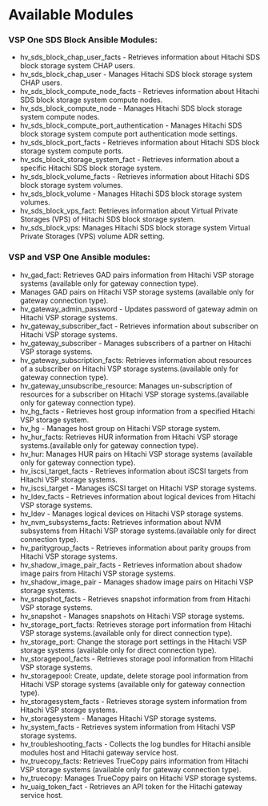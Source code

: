 # Available Modules

### VSP One SDS Block Ansible Modules:
- hv_sds_block_chap_user_facts - Retrieves information about Hitachi SDS block storage system CHAP users.
- hv_sds_block_chap_user - Manages Hitachi SDS block storage system CHAP users.
- hv_sds_block_compute_node_facts - Retrieves information about Hitachi SDS block storage system compute nodes.
- hv_sds_block_compute_node - Manages Hitachi SDS block storage system compute nodes.
- hv_sds_block_compute_port_authentication - Manages Hitachi SDS block storage system compute port authentication mode settings.
- hv_sds_block_port_facts - Retrieves information about Hitachi SDS block storage system compute ports.
- hv_sds_block_storage_system_fact - Retrieves information about a specific Hitachi SDS block storage system.
- hv_sds_block_volume_facts - Retrieves information about Hitachi SDS block storage system volumes.
- hv_sds_block_volume - Manages Hitachi SDS block storage system volumes.
- hv_sds_block_vps_fact: Retrieves information about Virtual Private Storages (VPS) of Hitachi SDS block storage system.
- hv_sds_block_vps: Manages Hitachi SDS block storage system Virtual Private Storages (VPS) volume ADR setting.

### VSP and VSP One Ansible modules:
- hv_gad_fact: Retrieves GAD pairs information from Hitachi VSP storage systems (available only for gateway connection type).
- Manages GAD pairs on Hitachi VSP storage systems (available only for gateway connection type).
- hv_gateway_admin_password - Updates password of gateway admin on Hitachi VSP storage systems.
- hv_gateway_subscriber_fact - Retrieves information about subscriber on Hitachi VSP storage systems.
- hv_gateway_subscriber - Manages subscribers of a partner on Hitachi VSP storage systems.
- hv_gateway_subscription_facts: Retrieves information about resources of a subscriber on Hitachi VSP storage systems.(available only for gateway connection type).
- hv_gateway_unsubscribe_resource: Manages un-subscription of resources for a subscriber on Hitachi VSP storage systems.(available only for gateway connection type).
- hv_hg_facts - Retrieves host group information from a specified Hitachi VSP storage system.
- hv_hg - Manages host group on Hitachi VSP storage system.
- hv_hur_facts: Retrieves HUR information from Hitachi VSP storage systems.(available only for gateway connection type).
- hv_hur: Manages HUR pairs on Hitachi VSP storage systems (available only for gateway connection type).
- hv_iscsi_target_facts - Retrieves information about iSCSI targets from Hitachi VSP storage systems.
- hv_iscsi_target - Manages iSCSI target on Hitachi VSP storage systems.
- hv_ldev_facts - Retrieves information about logical devices from Hitachi VSP storage systems.
- hv_ldev - Manages logical devices on Hitachi VSP storage systems.
- hv_nvm_subsystems_facts: Retrieves information about NVM subsystems from Hitachi VSP storage systems.(available only for direct connection type).
- hv_paritygroup_facts - Retrieves information about parity groups from Hitachi VSP storage systems.
- hv_shadow_image_pair_facts - Retrieves information about shadow image pairs from Hitachi VSP storage systems.
- hv_shadow_image_pair - Manages shadow image pairs on Hitachi VSP storage systems.
- hv_snapshot_facts - Retrieves snapshot information from from Hitachi VSP storage systems.
- hv_snapshot - Manages snapshots on Hitachi VSP storage systems.
- hv_storage_port_facts: Retrieves storage port information from Hitachi VSP storage systems.(available only for direct connection type).
- hv_storage_port: Change the storage port settings in the Hitachi VSP storage systems (available only for direct connection type).
- hv_storagepool_facts - Retrieves storage pool information from Hitachi VSP storage systems.
- hv_storagepool: Create, update, delete storage pool information from Hitachi VSP storage systems (available only for gateway connection type).
- hv_storagesystem_facts -  Retrieves storage system information from Hitachi VSP storage systems.
- hv_storagesystem - Manages Hitachi VSP storage systems.
- hv_system_facts - Retrieves system information from Hitachi VSP storage systems.
- hv_troubleshooting_facts - Collects the log bundles for Hitachi ansible modules host and Hitachi gateway service host.
- hv_truecopy_facts: Retrieves TrueCopy pairs information from Hitachi VSP storage systems (available only for gateway connection type).
- hv_truecopy: Manages TrueCopy pairs on Hitachi VSP storage systems.
- hv_uaig_token_fact - Retrieves an API token for the Hitachi gateway service host.